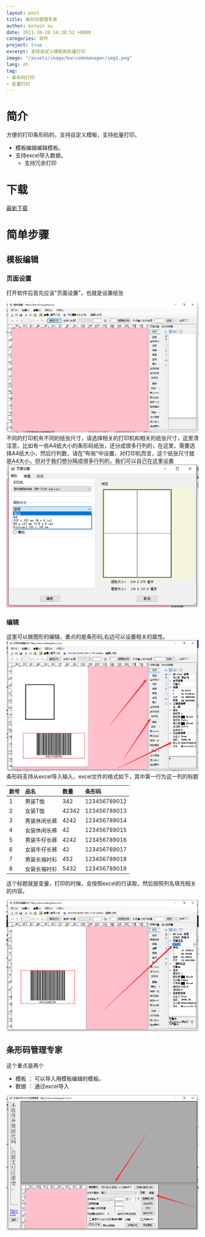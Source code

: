 ```yaml
---
layout: post
title: 条形码管理专家
author: kerwin xu
date: 2021-10-28 14:38:52 +0800
categories: 软件
project: true
excerpt: 支持自定义模板和批量打印
image: "/assets/image/barcodemanager/img1.png"
lang: zh
tag:
- 条形码打印
- 批量打印
---
```


# 简介

方便的打印条形码的，支持自定义模板，支持批量打印。  
   - 模板编辑编辑模板。
   - 支持excel导入数据。
     - 支持冗余打印
     
# 下载

[最新下载](https://github.com/kerwinxu/barcodeManager/releases)


# 简单步骤
## 模板编辑
### 页面设置
打开软件后首先应该"页面设置"，也就是设置纸张  

![页面设置](/assets/image/barcodemanager/1.png)
不同的打印机有不同的纸张尺寸，请选择相关的打印机和相关的纸张尺寸，这里清注意，比如有一些A4纸大小的条形码纸张，还分成很多行列的，在这里，需要选择A4纸大小，然后行列数，请在“布局”中设置，对打印机而言，这个纸张尺寸就是A4大小，但对于我们想分隔成很多行列的，我们可以自己在这里设置  
![设置纸张](/assets/image/barcodemanager/2.png)  
### 编辑
这里可以做图形的编辑，重点的是条形码,右边可以设置相关的属性。  
![编辑](/assets/image/barcodemanager/3.png)  
条形码支持从excel导入输入，excel文件的格式如下，其中第一行为这一列的标题

|款号 |   品名  |  数量  |  条形码 |
| :--- | :---    | :---    | :---     |
|1 |   男装T恤  |  342 |   123456789012|
|2 |   女装T恤   | 42342 |   123456789013|
|3 |   男装休闲长裤  |  4242 |   123456789014 |
|4 |   女装休闲长裤  |  42  |  123456789015|
|5  |  男装牛仔长裤   | 4242 |   123456789016|
|6  |  女装牛仔长裤   | 42  |  123456789017 |
|7 |   男装长袖衬衫  |  452 |   123456789018|
|8 |   女装长袖衬衫  |  5432 |   123456789019|

这个标题就是变量，打印的时候，会按照excel的行读取，然后按照列名填充相关的内容。    

![变量](/assets/image/barcodemanager/4.png) 

## 条形码管理专家

这个重点是两个  
   - 模板 ： 可以导入用模板编辑的模板。
   - 数据 ： 通过excel导入

![条形码管理专家](/assets/image/barcodemanager/5.png) 




